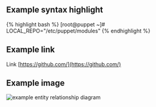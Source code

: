 ## Example syntax highlight

{% highlight bash %}
[root@puppet ~]# LOCAL_REPO="/etc/puppet/modules"
{% endhighlight %}

## Example link

Link [https://github.com/](https://github.com/)

## Example image

![example entity relationship diagram ](/assets/2016-01-06-import_mysql_data_in_elasticsearch_server_img1.png)

